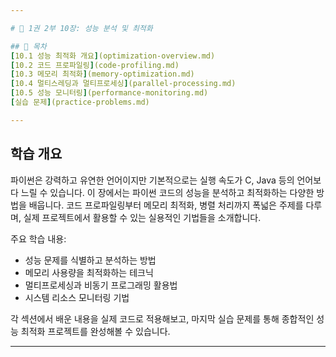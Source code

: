 ```yaml
---

# 📘 1권 2부 10장: 성능 분석 및 최적화

## 📌 목차
[10.1 성능 최적화 개요](optimization-overview.md)  
[10.2 코드 프로파일링](code-profiling.md)  
[10.3 메모리 최적화](memory-optimization.md)  
[10.4 멀티스레딩과 멀티프로세싱](parallel-processing.md)  
[10.5 성능 모니터링](performance-monitoring.md)  
[실습 문제](practice-problems.md)

---
```


## 학습 개요

파이썬은 강력하고 유연한 언어이지만 기본적으로는 실행 속도가 C, Java 등의 언어보다 느릴 수 있습니다. 이 장에서는 파이썬 코드의 성능을 분석하고 최적화하는 다양한 방법을 배웁니다. 코드 프로파일링부터 메모리 최적화, 병렬 처리까지 폭넓은 주제를 다루며, 실제 프로젝트에서 활용할 수 있는 실용적인 기법들을 소개합니다.

주요 학습 내용:
- 성능 문제를 식별하고 분석하는 방법
- 메모리 사용량을 최적화하는 테크닉
- 멀티프로세싱과 비동기 프로그래밍 활용법
- 시스템 리소스 모니터링 기법

각 섹션에서 배운 내용을 실제 코드로 적용해보고, 마지막 실습 문제를 통해 종합적인 성능 최적화 프로젝트를 완성해볼 수 있습니다.

--- 
